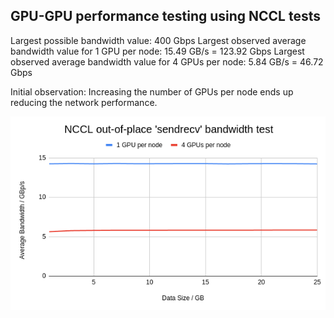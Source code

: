 ## GPU-GPU performance testing using NCCL tests



Largest possible bandwidth value: 400 Gbps
Largest observed average bandwidth value for 1 GPU per node: 15.49 GB/s = 123.92 Gbps
Largest observed average bandwidth value for 4 GPUs per node: 5.84 GB/s = 46.72 Gbps

Initial observation: Increasing the number of GPUs per node ends up reducing the network performance. 

![Local Image](./nccl_sendrecv_test.png)